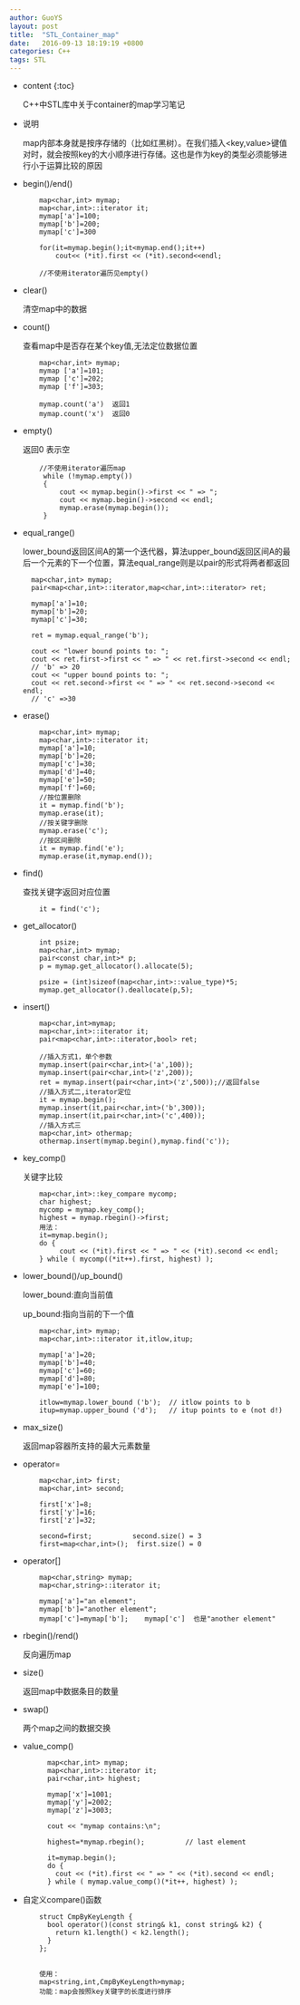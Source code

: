 ```yaml
---
author: GuoYS
layout: post
title:  "STL_Container_map"
date:   2016-09-13 18:19:19 +0800
categories: C++
tags: STL 
---
```

* content
{:toc}

  C++中STL库中关于container的map学习笔记






- 说明

   map内部本身就是按序存储的（比如红黑树）。在我们插入<key,value>键值对时，就会按照key的大小顺序进行存储。这也是作为key的类型必须能够进行小于运算比较的原因

- begin()/end()

  ```
      map<char,int> mymap;
      map<char,int>::iterator it;
      mymap['a']=100;
      mymap['b']=200;
      mymap['c']=300
      
      for(it=mymap.begin();it<mymap.end();it++)
          cout<< (*it).first << (*it).second<<endl;
      
      //不使用iterator遍历见empty()
  ```

- clear()

  清空map中的数据

- count()

  查看map中是否存在某个key值,无法定位数据位置

  ```
      map<char,int> mymap;
      mymap ['a']=101;
      mymap ['c']=202;
      mymap ['f']=303;
      
      mymap.count('a')  返回1
      mymap.count('x')  返回0
  ```

- empty()

  返回0 表示空

  ```
      //不使用iterator遍历map
       while (!mymap.empty())
       {
           cout << mymap.begin()->first << " => ";
           cout << mymap.begin()->second << endl;
           mymap.erase(mymap.begin());
       }
  ```

- equal_range()

  lower_bound返回区间A的第一个迭代器，算法upper_bound返回区间A的最后一个元素的下一个位置，算法equal_range则是以pair的形式将两者都返回

  ```
    map<char,int> mymap;
    pair<map<char,int>::iterator,map<char,int>::iterator> ret;

    mymap['a']=10;
    mymap['b']=20;
    mymap['c']=30;

    ret = mymap.equal_range('b');

    cout << "lower bound points to: ";
    cout << ret.first->first << " => " << ret.first->second << endl;
    // 'b' => 20
    cout << "upper bound points to: ";
    cout << ret.second->first << " => " << ret.second->second << endl;
    // 'c' =>30
  ```
- erase()

  ```
      map<char,int> mymap;
      map<char,int>::iterator it;
      mymap['a']=10;
      mymap['b']=20;
      mymap['c']=30;
      mymap['d']=40;
      mymap['e']=50;
      mymap['f']=60;
      //按位置删除
      it = mymap.find('b');
      mymap.erase(it);
      //按关键字删除
      mymap.erase('c');
      //按区间删除
      it = mymap.find('e');
      mymap.erase(it,mymap.end());
  ```

- find()

  查找关键字返回对应位置

  ```
      it = find('c');
  ```

- get_allocator()

  ```
      int psize;
      map<char,int> mymap;
      pair<const char,int>* p;
      p = mymap.get_allocator().allocate(5);
      
      psize = (int)sizeof(map<char,int>::value_type)*5; 
      mymap.get_allocator().deallocate(p,5);
  ```

- insert()

  ```
      map<char,int>mymap;
      map<char,int>::iterator it;
      pair<map<char,int>::iterator,bool> ret;
      
      //插入方式1，单个参数
      mymap.insert(pair<char,int>('a',100));
      mymap.insert(pair<char,int>('z',200));
      ret = mymap.insert(pair<char,int>('z',500));//返回false
      //插入方式二,iterator定位
      it = mymap.begin();
      mymap.insert(it,pair<char,int>('b',300));
      mymap.insert(it,pair<char,int>('c',400));
      //插入方式三
      map<char,int> othermap;
      othermap.insert(mymap.begin(),mymap.find('c'));
  ```

- key_comp()

  关键字比较

  ```
      map<char,int>::key_compare mycomp;
      char highest;
      mycomp = mymap.key_comp();
      highest = mymap.rbegin()->first;
      用法：
      it=mymap.begin();
      do {
           cout << (*it).first << " => " << (*it).second << endl;
      } while ( mycomp((*it++).first, highest) );
  ```
- lower_bound()/up_bound()

  lower_bound:直向当前值
  
  up_bound:指向当前的下一个值

  ```
      map<char,int> mymap;
      map<char,int>::iterator it,itlow,itup;
      
      mymap['a']=20;
      mymap['b']=40;
      mymap['c']=60;
      mymap['d']=80;
      mymap['e']=100;
      
      itlow=mymap.lower_bound ('b');  // itlow points to b
      itup=mymap.upper_bound ('d');   // itup points to e (not d!)
  ```

- max_size()

  返回map容器所支持的最大元素数量

- operator=

  ```
      map<char,int> first;
      map<char,int> second;
      
      first['x']=8;
      first['y']=16;
      first['z']=32;
      
      second=first;          second.size() = 3
      first=map<char,int>();  first.size() = 0
  ```

- operator[]

  ```
      map<char,string> mymap;
      map<char,string>::iterator it;
      
      mymap['a']="an element";
      mymap['b']="another element";
      mymap['c']=mymap['b'];    mymap['c']  也是"another element"
  ```

- rbegin()/rend()

  反向遍历map


- size()

  返回map中数据条目的数量

- swap()

  两个map之间的数据交换

- value_comp()

  ```
        map<char,int> mymap;
        map<char,int>::iterator it;
        pair<char,int> highest;
      
        mymap['x']=1001;
        mymap['y']=2002;
        mymap['z']=3003;
      
        cout << "mymap contains:\n";
      
        highest=*mymap.rbegin();          // last element
      
        it=mymap.begin();
        do {
          cout << (*it).first << " => " << (*it).second << endl;
        } while ( mymap.value_comp()(*it++, highest) );
  ```

- 自定义compare()函数

  ```
      struct CmpByKeyLength {  
        bool operator()(const string& k1, const string& k2) {  
          return k1.length() < k2.length();  
        }  
      };


      使用：
      map<string,int,CmpByKeyLength>mymap;
      功能：map会按照key关键字的长度进行排序
  ```
  ​

  ​

